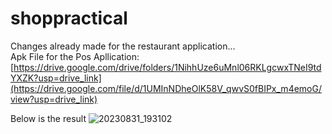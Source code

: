 # shoppractical
Changes already made for the restaurant application...
<br>
Apk File for the Pos Apllication: [https://drive.google.com/drive/folders/1NihhUze6uMnl06RKLgcwxTNeI9tdYXZK?usp=drive_link](https://drive.google.com/file/d/1UMInNDheOlK58V_qwvS0fBIPx_m4emoG/view?usp=drive_link)

Below is the result
![20230831_193102](https://github.com/eokdev/shoppractical/assets/88353231/5934c065-60b4-428a-948a-989bef201e88)
